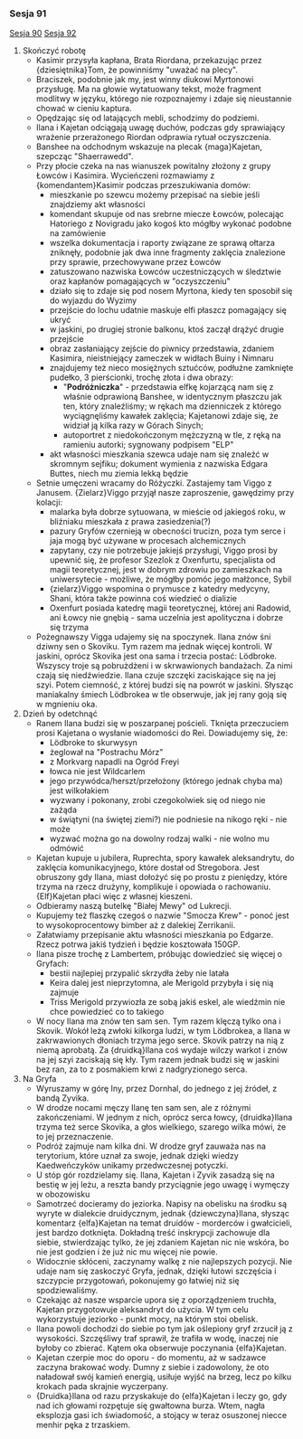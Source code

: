 ### Sesja 91
[Sesja 90](#sesja-90) [Sesja 92](#sesja-92)
1. Skończyć robotę
    - Kasimir przysyła kapłana, Brata Riordana, przekazując przez {dziesiętnika}Tom, że powinniśmy "uważać na plecy".
    - Braciszek, podobnie jak my, jest winny diukowi Myrtonowi przysługę. Ma na głowie wytatuowany tekst, może fragment modlitwy w języku, którego nie rozpoznajemy i zdaje się nieustannie chować w cieniu kaptura.
    - Opędzając się od latających mebli, schodzimy do podziemi.
    - Ilana i Kajetan odciągają uwagę duchów, podczas gdy sprawiający wrażenie przerażonego Riordan odprawia rytuał oczyszczenia.
    - Banshee na odchodnym wskazuje na plecak {maga}Kajetan, szepcząc "Shaerrawedd".
    - Przy płocie czeka na nas wianuszek powitalny złożony z grupy Łowców i Kasimira. Wycieńczeni rozmawiamy z {komendantem}Kasimir podczas przeszukiwania domów:
        - mieszkanie po szewcu możemy przepisać na siebie jeśli znajdziemy akt własności
        - komendant skupuje od nas srebrne miecze Łowców, polecając Hatoriego z Novigradu jako kogoś kto mógłby wykonać podobne na zamówienie
        - wszelka dokumentacja i raporty związane ze sprawą ołtarza zniknęły, podobnie jak dwa inne fragmenty zaklęcia znalezione przy sprawie, przechowywane przez Łowców
        - zatuszowano nazwiska Łowców uczestniczących w śledztwie oraz kapłanów pomagających w "oczyszczeniu"
        - działo się to zdaje się pod nosem Myrtona, kiedy ten sposobił się do wyjazdu do Wyzimy
        - przejście do lochu udatnie maskuje elfi płaszcz pomagający się ukryć
        - w jaskini, po drugiej stronie balkonu, ktoś zaczął drążyć drugie przejście
        - obraz zasłaniający zejście do piwnicy przedstawia, zdaniem Kasimira, nieistniejący zameczek w widłach Buiny i Nimnaru
        - znajdujemy też nieco mosiężnych sztućców, podłużne zamknięte pudełko, 3 pierścionki, trochę złota i dwa obrazy:
            - "__Podróżniczka__" - przedstawia elfkę kojarzącą nam się z właśnie odprawioną Banshee, w identycznym płaszczu jak ten, który znaleźliśmy; w rękach ma dzienniczek z którego wyciągnęliśmy kawałek zaklęcia; Kajetanowi zdaje się, że widział ją kilka razy w Górach Sinych; 
            - autoportret z niedokończonym mężczyzną w tle, z ręką na ramieniu autorki; sygnowany podpisem "ELP"
        - akt własności mieszkania szewca udaje nam się znaleźć w skromnym sejfiku; dokument wymienia z nazwiska Edgara Buttes, niech mu ziemia lekką będzie
    - Setnie umęczeni wracamy do Różyczki. Zastajemy tam Viggo z Janusem. {Zielarz}Viggo przyjął nasze zaproszenie, gawędzimy przy kolacji:
        - malarka była dobrze sytuowana, w mieście od jakiegoś roku, w bliźniaku mieszkała z prawa zasiedzenia(?)
        - pazury Gryfów czernieją w obecności trucizn, poza tym serce i jaja mogą być używane w procesach alchemicznych
        - zapytany, czy nie potrzebuje jakiejś przysługi, Viggo prosi by upewnić się, że profesor Szezlok z Oxenfurtu, specjalista od magii teoretycznej, jest w dobrym zdrowiu po zamieszkach na uniwersytecie - możliwe, że mógłby pomóc jego małżonce, Sybil
        - {zielarz}Viggo wspomina o prymusce z katedry medycyny, Shani, która także powinna coś wiedzieć o dializie
        - Oxenfurt posiada katedrę magii teoretycznej, której ani Radowid, ani Łowcy nie gnębią - sama uczelnia jest apolityczna i dobrze się trzyma
    - Pożegnawszy Vigga udajemy się na spoczynek. Ilana znów śni dziwny sen o Skoviku. Tym razem ma jednak więcej kontroli. W jaskini, oprócz Skovika jest ona sama i trzecia postać: Lödbroke. Wszyscy troje są pobrużdżeni i w skrwawionych bandażach. Za nimi czają się niedźwiedzie. Ilana czuje szczęki zaciskające się na jej szyi. Potem ciemność, z której budzi się na powrót w jaskini. Słysząc maniakalny śmiech Lödbrokea w tle obserwuje, jak jej rany goją się w mgnieniu oka.
2. Dzień by odetchnąć
    - Ranem Ilana budzi się w poszarpanej pościeli. Tknięta przeczuciem prosi Kajetana o wysłanie wiadomości do Rei. Dowiadujemy się, że:
        - Lödbroke to skurwysyn
        - żeglował na "Postrachu Mórz"
        - z Morkvarg napadli na Ogród Freyi
        - łowca nie jest Wildcarlem
        - jego przywódca/herszt/przełożony (którego jednak chyba ma) jest wilkołakiem
        - wyzwany i pokonany, zrobi czegokolwiek się od niego nie zażąda
        - w świątyni (na świętej ziemi?) nie podniesie na nikogo ręki - nie może
        - wyzwać można go na dowolny rodzaj walki - nie wolno mu odmówić
    - Kajetan kupuje u jubilera, Ruprechta, spory kawałek aleksandrytu, do zaklęcia komunikacyjnego, które dostał od Stregobora. Jest obruszony gdy Ilana, miast dołożyć się po prostu z pieniędzy, które trzyma na rzecz drużyny, komplikuje i opowiada o rachowaniu. {Elf}Kajetan płaci więc z własnej kieszeni.
    - Odbieramy naszą butelkę "Białej Mewy" od Lukrecji.
    - Kupujemy też flaszkę czegoś o nazwie "Smocza Krew" - ponoć jest to wysokoprocentowy bimber aż z dalekiej Zerrikanii.
    - Załatwiamy przepisanie aktu własności mieszkania po Edgarze. Rzecz potrwa jakiś tydzień i będzie kosztowała 150GP.
    - Ilana pisze trochę z Lambertem, próbując dowiedzieć się więcej o Gryfach:
        - bestii najlepiej przypalić skrzydła żeby nie latała
        - Keira dalej jest nieprzytomna, ale Merigold przybyła i się nią zajmuje
        - Triss Merigold przywiozła ze sobą jakiś eskel, ale wiedźmin nie chce powiedzieć co to takiego
    - W nocy Ilana ma znów ten sam sen. Tym razem klęczą tylko ona i Skovik. Wokół leżą zwłoki kilkorga ludzi, w tym Lödbrokea, a Ilana w zakrwawionych dłoniach trzyma jego serce. Skovik patrzy na nią z niemą aprobatą. Za {druidką}Ilana coś wydaje wilczy warkot i znów na jej szyi zaciskają się kły. Tym razem jednak budzi się w jaskini bez ran, za to z posmakiem krwi z nadgryzionego serca.
3. Na Gryfa
    - Wyruszamy w górę Iny, przez Dornhal, do jednego z jej źródeł, z bandą Zyvika.
    - W drodze nocami męczy Ilanę ten sam sen, ale z różnymi zakończeniami. W jednym z nich, oprócz serca łowcy, {druidka}Ilana trzyma też serce Skovika, a głos wielkiego, szarego wilka mówi, że to jej przeznaczenie.
    - Podróż zajmuje nam kilka dni. W drodze gryf zauważa nas na terytorium, które uznał za swoje, jednak dzięki wiedzy Kaedweńczyków unikamy przedwczesnej potyczki.
    - U stóp gór rozdzielamy się. Ilana, Kajetan i Zyvik zasadzą się na bestię w jej leżu, a reszta bandy przyciągnie jego uwagę i wymęczy w obozowisku
    - Samotrzeć docieramy do jeziorka. Napisy na obelisku na środku są wyryte w dialekcie druidycznym, jednak {dziewczyna}Ilana, słysząc komentarz {elfa}Kajetan na temat druidów - morderców i gwałcicieli, jest bardzo dotknięta. Dokładną treść inskrypcji zachowuje dla siebie, stwierdzając tylko, że jej zdaniem Kajetan nic nie wskóra, bo nie jest godzien i że już nic mu więcej nie powie.
    - Widocznie skłóceni, zaczynamy walkę z nie najlepszych pozycji. Nie udaje nam się zaskoczyć Gryfa, jednak, dzięki łutowi szczęścia i szczypcie przygotowań, pokonujemy go łatwiej niż się spodziewaliśmy.
    - Czekając aż nasze wsparcie upora się z oporządzeniem truchła, Kajetan przygotowuje aleksandryt do użycia. W tym celu wykorzystuje jeziorko - punkt mocy, na którym stoi obelisk.
    - Ilana powoli dochodzi do siebie po tym jak oślepiony gryf zrzucił ją z wysokości. Szczęśliwy traf sprawił, że trafiła w wodę, inaczej nie byłoby co zbierać. Kątem oka obserwuje poczynania {elfa}Kajetan.
    - Kajetan czerpie moc do oporu - do momentu, aż w sadzawce zaczyna brakować wody. Dumny z siebie i zadowolony, że oto naładował swój kamień energią, usiłuje wyjść na brzeg, lecz po kilku krokach pada skrajnie wyczerpany.
    - {Druidka}Ilana od razu przyskakuje do {elfa}Kajetan i leczy go, gdy nad ich głowami rozpętuje się gwałtowna burza. Wtem, nagła eksplozja gasi ich świadomość, a stojący w teraz osuszonej niecce menhir pęka z trzaskiem.
